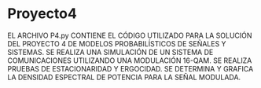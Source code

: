 # Proyecto4
EL ARCHIVO P4.py CONTIENE EL CÓDIGO UTILIZADO PARA LA SOLUCIÓN DEL PROYECTO 4 DE MODELOS PROBABILÍSTICOS DE SEÑALES Y SISTEMAS. SE REALIZA UNA SIMULACIÓN
DE UN SISTEMA DE COMUNICACIONES UTILIZANDO UNA MODULACIÓN 16-QAM. SE REALIZA PRUEBAS DE ESTACIONARIDAD Y ERGOCIDAD. SE DETERMINA Y GRAFICA LA DENSIDAD
ESPECTRAL DE POTENCIA PARA LA SEÑAL MODULADA.
